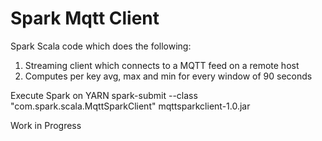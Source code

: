 # Spark Mqtt Client

Spark Scala code which does the following:<br>
1. Streaming client which connects to a MQTT feed on a remote host<br>
2. Computes per key avg, max and min for every window of 90 seconds<br>

Execute Spark on YARN
spark-submit --class "com.spark.scala.MqttSparkClient" mqttsparkclient-1.0.jar

Work in Progress
